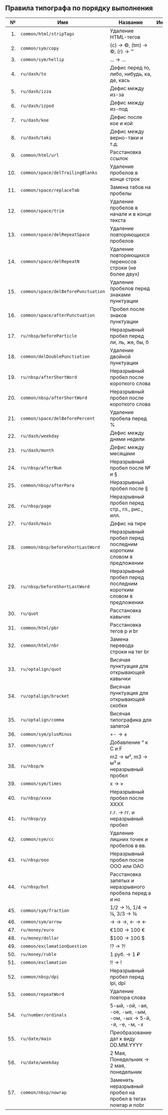 ## Правила типографа по порядку выполнения

| № | Имя | Название | Индекс | Вкл. |
|--:|-----|----------|-------:|:----:|
| 1. | `common/html/stripTags` | Удаление HTML-тегов | 5 |  |
| 2. | `common/sym/copy` | (c) → ©, (tm) → ©, (r) → ™ | 10 | ✓ |
| 3. | `common/sym/hellip` | ... → … | 20 | ✓ |
| 4. | `ru/dash/to` | Дефис перед то, либо, нибудь, ка, де, кась | 30 | ✓ |
| 5. | `ru/dash/izza` | Дефис между из-за | 33 | ✓ |
| 6. | `ru/dash/izpod` | Дефис между из-под | 35 | ✓ |
| 7. | `ru/dash/koe` | Дефис после кое и кой | 38 | ✓ |
| 8. | `ru/dash/taki` | Дефис между верно-таки и т.д. | 39 | ✓ |
| 9. | `common/html/url` | Расстановка ссылок | 200 | ✓ |
| 10. | `common/space/delTrailingBlanks` | Удаление пробелов в конце строк | 505 | ✓ |
| 11. | `common/space/replaceTab` | Замена табов на пробелы | 510 | ✓ |
| 12. | `common/space/trim` | Удаление пробелов в начале и в конце текста | 530 | ✓ |
| 13. | `common/space/delRepeatSpace` | Удаление повторяющихся пробелов | 540 | ✓ |
| 14. | `common/space/delRepeatN` | Удаление повторяющихся переносов строки (не более двух) | 545 | ✓ |
| 15. | `common/space/delBeforePunctuation` | Удаление пробелов перед знаками пунктуации | 550 | ✓ |
| 16. | `common/space/afterPunctuation` | Пробел после знаков пунктуации | 560 | ✓ |
| 17. | `ru/nbsp/beforeParticle` | Неразрывный пробел перед ли, ль, же, бы, б | 570 | ✓ |
| 18. | `common/delDoublePunctiation` | Удаление двойной пунктуации | 580 | ✓ |
| 19. | `ru/nbsp/afterShortWord` | Неразрывный пробел после короткого слова | 590 | ✓ |
| 20. | `common/nbsp/afterShortWord` | Неразрывный пробел после короткого слова | 590 | ✓ |
| 21. | `common/space/delBeforePercent` | Удаление пробела перед % | 600 | ✓ |
| 22. | `ru/dash/weekday` | Дефис между днями недели | 600 | ✓ |
| 23. | `ru/dash/month` | Дефис между месяцами | 610 | ✓ |
| 24. | `ru/nbsp/afterNum` | Неразрывный пробел после № и § | 610 | ✓ |
| 25. | `common/nbsp/afterPara` | Неразрывный пробел после § | 610 | ✓ |
| 26. | `ru/nbsp/page` | Неразрывный пробел перед стр., гл., рис., илл. | 610 | ✓ |
| 27. | `ru/dash/main` | Дефис на тире | 620 | ✓ |
| 28. | `common/nbsp/beforeShortLastWord` | Неразрывный пробел перед последним коротким словом в предложении | 620 | ✓ |
| 29. | `ru/nbsp/beforeShortLastWord` | Неразрывный пробел перед последним коротким словом в предложении | 620 | ✓ |
| 30. | `ru/quot` | Расстановка кавычек | 700 | ✓ |
| 31. | `common/html/pbr` | Расстановка тегов p и br | 700 |  |
| 32. | `common/html/nbr` | Замена перевода строки на тег br | 710 |  |
| 33. | `ru/optalign/quot` | Висячая пунктуация для открывающей кавычки | 1000 |  |
| 34. | `ru/optalign/bracket` | Висячая пунктуация для открывающей скобки | 1001 |  |
| 35. | `ru/optalign/comma` | Висячая типографика для запятой | 1002 |  |
| 36. | `common/sym/plusMinus` | +- → ± | 1010 | ✓ |
| 37. | `common/sym/cf` | Добавление ° к C и F | 1020 | ✓ |
| 38. | `ru/nbsp/m` | m2 → м², m3 → м³ и неразрывный пробел | 1030 | ✓ |
| 39. | `common/sym/times` | x → × | 1050 | ✓ |
| 40. | `ru/nbsp/xxxx` | Неразрывный пробел после XXXX | 1060 | ✓ |
| 41. | `ru/nbsp/yy` | г.г. → гг. и неразрывный пробел | 1080 | ✓ |
| 42. | `common/sym/cc` | Удаление лишних точек и пробелов в вв. | 1090 | ✓ |
| 43. | `ru/nbsp/ooo` | Неразрывный пробел после OOO или ОАО | 1100 | ✓ |
| 44. | `ru/nbsp/but` | Расстановка запятых и неразрывного пробела перед а и но | 1110 | ✓ |
| 45. | `common/sym/fraction` | 1/2 → ½, 1/4 → ¼, 3/3 → ¾ | 1120 | ✓ |
| 46. | `common/sym/arrow` | -> → →, <- → ← | 1130 | ✓ |
| 47. | `ru/money/euro` | €100 → 100 € | 1140 | ✓ |
| 48. | `ru/money/dollar` | $100 → 100 $ | 1140 | ✓ |
| 49. | `common/exclamationQuestion` | !? → ?! | 1140 | ✓ |
| 50. | `ru/money/ruble` | 1 руб. → 1 ₽ | 1145 |  |
| 51. | `common/exclamation` | !! → ! | 1150 | ✓ |
| 52. | `common/nbsp/dpi` | Неразрывный пробел перед lpi, dpi | 1150 | ✓ |
| 53. | `common/repeatWord` | Удаление повтора слова | 1200 |  |
| 54. | `ru/number/ordinals` | 5-ый, -ой, -ая, -ое, -ые, -ым, -ом, -ых → 5-й, -я, -е, -м, -х | 1300 | ✓ |
| 55. | `ru/date/main` | Преобразование дат к виду DD.MM.YYYY | 1300 | ✓ |
| 56. | `ru/date/weekday` | 2 Мая, Понедельник → 2 мая, понедельник | 1310 | ✓ |
| 57. | `common/nbsp/nowrap` | Заменять неразрывный пробел на пробел в тегах nowrap и nobr | 1400 | ✓ |
